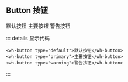## Button 按钮

<wh-button type="default">默认按钮</wh-button>
<wh-button type="primary">主要按钮</wh-button>
<wh-button type="warning">警告按钮</wh-button>

::: details 显示代码

```vue
<wh-button type="default">默认按钮</wh-button>
<wh-button type="primary">主要按钮</wh-button>
<wh-button type="warning">警告按钮</wh-button>
```

:::
